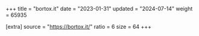 +++
title = "bortox.it"
date = "2023-01-31"
updated = "2024-07-14"
weight = 65935

[extra]
source = "https://bortox.it/"
ratio = 6
size = 64
+++
